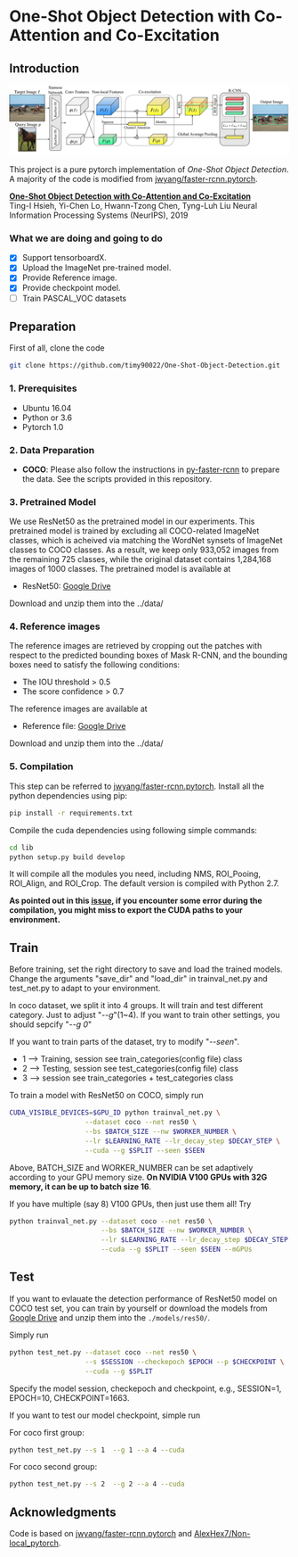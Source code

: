 # One-Shot Object Detection with Co-Attention and Co-Excitation

## Introduction

![Image](images/method.png)

This project is a pure pytorch implementation of *One-Shot Object Detection*. A majority of the code is modified from [jwyang/faster-rcnn.pytorch](https://github.com/jwyang/faster-rcnn.pytorch).  

[**One-Shot Object Detection with Co-Attention and Co-Excitation**](https://arxiv.org/abs/1911.12529)  
Ting-I Hsieh, Yi-Chen Lo, Hwann-Tzong Chen, Tyng-Luh Liu
Neural Information Processing Systems (NeurIPS), 2019

### What we are doing and going to do

- [x] Support tensorboardX.
- [x] Upload the ImageNet pre-trained model.
- [x] Provide Reference image.
- [x] Provide checkpoint model.
- [ ] Train PASCAL_VOC datasets

## Preparation

First of all, clone the code

```bash
git clone https://github.com/timy90022/One-Shot-Object-Detection.git
```

### 1. Prerequisites

* Ubuntu 16.04
* Python or 3.6
* Pytorch 1.0

### 2. Data Preparation

* **COCO**: Please also follow the instructions in [py-faster-rcnn](https://github.com/rbgirshick/py-faster-rcnn#beyond-the-demo-installation-for-training-and-testing-models) to prepare the data.
See the scripts provided in this repository.

### 3. Pretrained Model

We use ResNet50 as the pretrained model in our experiments. This pretrained model is trained by excluding all
COCO-related ImageNet classes, which is acheived via matching the WordNet synsets of ImageNet classes to COCO
classes. As a result, we keep only 933,052 images from the remaining 725 classes, while the original dataset contains 1,284,168 images of 1000 classes. The pretrained model is available at

* ResNet50: [Google Drive](https://drive.google.com/file/d/1SL9DDezW-neieqxWyNlheNefwgLanEoV/view?usp=sharing)

Download and unzip them into the ../data/

### 4. Reference images

The reference images are retrieved by cropping out the patches with respect to the predicted bounding boxes of Mask R-CNN, and the bounding boxes need to satisfy the following conditions:

* The IOU threshold    > 0.5
* The score confidence > 0.7

The reference images are available at
* Reference file: [Google Drive](https://drive.google.com/file/d/1O1AQtjozgpdtuETGE6X4UItpqcVPUiXH/view?usp=sharing)

Download and unzip them into the ../data/

### 5. Compilation

This step can be referred to [jwyang/faster-rcnn.pytorch](https://github.com/jwyang/faster-rcnn.pytorch).
Install all the python dependencies using pip:

```bash
pip install -r requirements.txt
```

Compile the cuda dependencies using following simple commands:

```bash
cd lib
python setup.py build develop
```

It will compile all the modules you need, including NMS, ROI_Pooing, ROI_Align, and ROI_Crop. The default version is compiled with Python 2.7. 

**As pointed out in this [issue](https://github.com/jwyang/faster-rcnn.pytorch/issues/16), if you encounter some error during the compilation, you might miss to export the CUDA paths to your environment.**

## Train

Before training, set the right directory to save and load the trained models. Change the arguments "save_dir" and "load_dir" in trainval_net.py and test_net.py to adapt to your environment.

In coco dataset, we split it into 4 groups. It will train and test different category. Just to adjust "*--g*"(1~4). If you want to train other settings, you should sepcify "*--g 0*"

If you want to train parts of the dataset, try to modify "*--seen*". 

* 1 --> Training, session see train_categories(config file) class
* 2 --> Testing, session see test_categories(config file) class
* 3 --> session see train_categories + test_categories class

To train a model with ResNet50 on COCO, simply run

```bash
CUDA_VISIBLE_DEVICES=$GPU_ID python trainval_net.py \
                   --dataset coco --net res50 \
                   --bs $BATCH_SIZE --nw $WORKER_NUMBER \
                   --lr $LEARNING_RATE --lr_decay_step $DECAY_STEP \
                   --cuda --g $SPLIT --seen $SEEN
```

Above, BATCH_SIZE and WORKER_NUMBER can be set adaptively according to your GPU memory size. **On NVIDIA V100 GPUs with 32G memory, it can be up to batch size 16**.

If you have multiple (say 8) V100 GPUs, then just use them all! Try

```bash
python trainval_net.py --dataset coco --net res50 \
                       --bs $BATCH_SIZE --nw $WORKER_NUMBER \
                       --lr $LEARNING_RATE --lr_decay_step $DECAY_STEP \
                       --cuda --g $SPLIT --seen $SEEN --mGPUs

```

## Test

If you want to evlauate the detection performance of ResNet50 model on COCO test set, you can train by yourself or download the models from [Google Drive](https://drive.google.com/file/d/1FV7TpTSgF0pwGxshqUSK-AvhXHSAObo4/view?usp=sharing) 
and unzip them into the ```./models/res50/```.

Simply run

```bash
python test_net.py --dataset coco --net res50 \
                   --s $SESSION --checkepoch $EPOCH --p $CHECKPOINT \
                   --cuda --g $SPLIT
```

Specify the model session, checkepoch and checkpoint, e.g., SESSION=1, EPOCH=10, CHECKPOINT=1663.

If you want to test our model checkpoint, simple run  

For coco first group:

```bash
python test_net.py --s 1  --g 1 --a 4 --cuda
```

For coco second group:

```bash
python test_net.py --s 2  --g 2 --a 4 --cuda
```

## Acknowledgments

Code is based on [jwyang/faster-rcnn.pytorch](https://github.com/jwyang/faster-rcnn.pytorch) and [AlexHex7/Non-local_pytorch](https://github.com/AlexHex7/Non-local_pytorch). 

